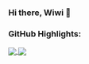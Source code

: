 ### Hi there, Wiwi 👋

<!--
**weiyuzeng26/weiyuzeng26** is a ✨ _special_ ✨ repository because its `README.md` (this file) appears on your GitHub profile.

Here are some ideas to get you started:

- 🔭 I’m currently working on ...
- 🌱 I’m currently learning ...
- 👯 I’m looking to collaborate on ...
- 🤔 I’m looking for help with ...
- 💬 Ask me about ...
- 📫 How to reach me: ...
- 😄 Pronouns: ...
- ⚡ Fun fact: ...
-->



### GitHub Highlights:
<a href="">
  <img align="center" src="https://github-readme-stats.vercel.app/api?username=weiyuzeng26&show_icons=true&count_private=true&hide=stars&include_all_commits=true&theme=material-palenight" />
</a>
<a href="">
  <img align="center" src="https://github-readme-stats.vercel.app/api/top-langs/?username=weiyuzeng26&langs_count=8&layout=compact&theme=material-palenight&hide=html,Tcl" />
</a>
